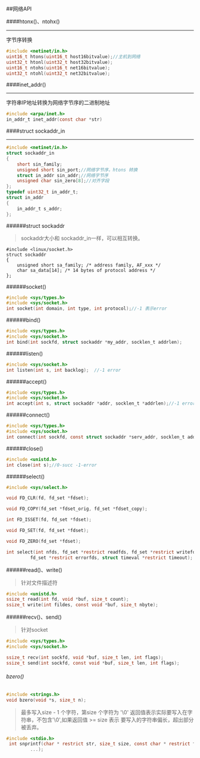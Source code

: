 ##网络API

####htonx()、ntohx()
_____
字节序转换
```c
#include <netinet/in.h>
uint16_t htons(uint16_t host16bitvalue);//主机到网络
uint32_t htonl(uint32_t host32bitvalue);
uint16_t ntohs(uint16_t net16bitvalue);
uint32_t ntohl(uint32_t net32bitvalue);
```


####inet_addr()
_____
字符串IP地址转换为网络字节序的二进制地址
```c
#include <arpa/inet.h>
in_addr_t inet_addr(const char *str)
```

####struct sockaddr_in
_____
```c
#include <netinet/in.h>
struct sockaddr_in
{
    short sin_family;
    unsigned short sin_port;//网络字节序，htons 转换
    struct in_addr sin_addr;//网络字节序
    unsigned char sin_zero[8];//对齐字段
};
typedef uint32_t in_addr_t;
struct in_addr
{
    in_addr_t s_addr;
};
```
######struct sockaddr

>sockaddr大小和 sockaddr_in一样，可以相互转换。
```
#include <linux/socket.h>
struct sockaddr 
{
    unsigned short sa_family; /* address family, AF_xxx */
    char sa_data[14]; /* 14 bytes of protocol address */
};
```

######socket()

```c
#include <sys/types.h>
#include <sys/socket.h>
int socket(int domain, int type, int protocol);//-1 表示error
```

######bind()
```c
#include <sys/types.h>
#include <sys/socket.h>
int bind(int sockfd, struct sockaddr *my_addr, socklen_t addrlen); 
```


######listen()

```c
#include <sys/socket.h>
int listen(int s, int backlog);  //-1 error
```

######accept()
```c
#include <sys/types.h>
#include <sys/socket.h>
int accept(int s, struct sockaddr *addr, socklen_t *addrlen);//-1 error
```

######connect()

```c
#include <sys/types.h>
#include <sys/socket.h>
int connect(int sockfd, const struct sockaddr *serv_addr, socklen_t addrlen);//-1 error
```


######close()

```c
#include <unistd.h>
int close(int s);//0-succ -1-error

```


######select()


```c
#include <sys/select.h>

void FD_CLR(fd, fd_set *fdset);

void FD_COPY(fd_set *fdset_orig, fd_set *fdset_copy);

int FD_ISSET(fd, fd_set *fdset);

void FD_SET(fd, fd_set *fdset);

void FD_ZERO(fd_set *fdset);

int select(int nfds, fd_set *restrict readfds, fd_set *restrict writefds,
         fd_set *restrict errorfds, struct timeval *restrict timeout);
```


######read()、write()
>针对文件描述符
```c
#include <unistd.h>
ssize_t read(int fd, void *buf, size_t count);
ssize_t write(int fildes, const void *buf, size_t nbyte);
```


######recv()、send()
>针对socket
```c
#include <sys/types.h>
#include <sys/socket.h>

ssize_t recv(int sockfd, void *buf, size_t len, int flags);
ssize_t send(int sockfd, const void *buf, size_t len, int flags);

```


###### bzero()

```c
#include <strings.h>
void bzero(void *s, size_t n);
```


>最多写入size - 1 个字符，第size 个字符为 '\0'
>返回值表示实际要写入在字符串，不包含'\0',如果返回值 >= size 表示 要写入的字符串偏长，超出部分被丢弃。

```c
#include <stdio.h>
 int snprintf(char * restrict str, size_t size, const char * restrict format,
         ...);


```